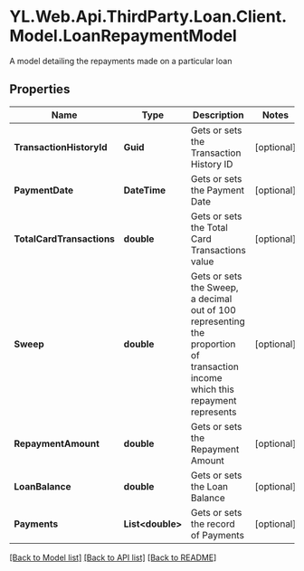 # YL.Web.Api.ThirdParty.Loan.Client.Model.LoanRepaymentModel
A model detailing the repayments made on a particular loan
## Properties

Name | Type | Description | Notes
------------ | ------------- | ------------- | -------------
**TransactionHistoryId** | **Guid** | Gets or sets the Transaction History ID | [optional] 
**PaymentDate** | **DateTime** | Gets or sets the Payment Date | [optional] 
**TotalCardTransactions** | **double** | Gets or sets the Total Card Transactions value | [optional] 
**Sweep** | **double** | Gets or sets the Sweep, a decimal out of 100 representing the proportion of transaction income which this repayment represents | [optional] 
**RepaymentAmount** | **double** | Gets or sets the Repayment Amount | [optional] 
**LoanBalance** | **double** | Gets or sets the Loan Balance | [optional] 
**Payments** | **List&lt;double&gt;** | Gets or sets the record of Payments | [optional] 

[[Back to Model list]](../README.md#documentation-for-models) [[Back to API list]](../README.md#documentation-for-api-endpoints) [[Back to README]](../README.md)


